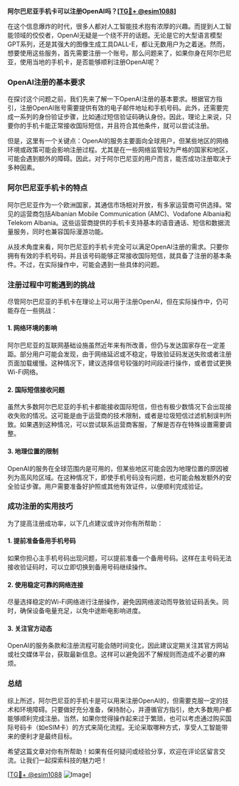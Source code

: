 **阿尔巴尼亚手机卡可以注册OpenAI吗？[[TG💪+ @esim1088](https://t.me/s/esim1088)]**

在这个信息爆炸的时代，很多人都对人工智能技术抱有浓厚的兴趣。而提到人工智能领域的佼佼者，OpenAI无疑是一个绕不开的话题。无论是它的大型语言模型GPT系列，还是其强大的图像生成工具DALL-E，都让无数用户为之着迷。然而，想要使用这些服务，首先需要注册一个账号。那么问题来了，如果你身在阿尔巴尼亚，使用当地的手机卡，是否能够顺利注册OpenAI呢？

### OpenAI注册的基本要求

在探讨这个问题之前，我们先来了解一下OpenAI注册的基本要求。根据官方指引，注册OpenAI账号需要提供有效的电子邮件地址和手机号码。此外，还需要完成一系列的身份验证步骤，比如通过短信验证码确认身份。因此，理论上来说，只要你的手机卡能正常接收国际短信，并且符合其他条件，就可以尝试注册。

但是，这里有一个关键点：OpenAI的服务主要面向全球用户，但某些地区的网络环境或政策可能会影响注册过程。尤其是在一些网络监管较为严格的国家和地区，可能会遇到额外的障碍。因此，对于阿尔巴尼亚的用户而言，能否成功注册取决于多种因素。

### 阿尔巴尼亚手机卡的特点

阿尔巴尼亚作为一个欧洲国家，其通信市场相对开放，有多家运营商可供选择。常见的运营商包括Albanian Mobile Communication (AMC)、Vodafone Albania和Telekom Albania。这些运营商提供的手机卡支持基本的语音通话、短信和数据流量服务，同时也兼容国际漫游功能。

从技术角度来看，阿尔巴尼亚的手机卡完全可以满足OpenAI注册的需求。只要你拥有有效的手机号码，并且该号码能够正常接收国际短信，就具备了注册的基本条件。不过，在实际操作中，可能会遇到一些具体的问题。

### 注册过程中可能遇到的挑战

尽管阿尔巴尼亚的手机卡在理论上可以用于注册OpenAI，但在实际操作中，仍可能存在一些挑战：

#### 1. 网络环境的影响
阿尔巴尼亚的互联网基础设施虽然近年来有所改善，但仍与发达国家存在一定差距。部分用户可能会发现，由于网络延迟或不稳定，导致验证码发送失败或者注册页面加载缓慢。这种情况下，建议选择信号较强的时间段进行操作，或者尝试更换Wi-Fi网络。

#### 2. 国际短信接收问题
虽然大多数阿尔巴尼亚的手机卡都能接收国际短信，但也有极少数情况下会出现接收失败的情况。这可能是由于运营商的技术限制，或者是垃圾短信过滤机制误判所致。如果遇到这种情况，可以尝试联系运营商客服，了解是否存在特殊设置需要调整。

#### 3. 地理位置的限制
OpenAI的服务在全球范围内是可用的，但某些地区可能会因为地理位置的原因被列为高风险区域。在这种情况下，即使手机号码没有问题，也可能会触发额外的安全验证步骤。用户需要准备好护照或其他有效证件，以便顺利完成验证。

### 成功注册的实用技巧

为了提高注册成功率，以下几点建议或许对你有所帮助：

#### 1. 提前准备备用手机号码
如果你担心主手机号码出现问题，可以提前准备一个备用号码。这样在主号码无法接收验证码时，可以立即切换到备用号码继续操作。

#### 2. 使用稳定可靠的网络连接
尽量选择稳定的Wi-Fi网络进行注册操作，避免因网络波动而导致验证码丢失。同时，确保设备电量充足，以免中途断电影响进度。

#### 3. 关注官方动态
OpenAI的服务条款和注册流程可能会随时间变化，因此建议定期关注其官方网站或社交媒体平台，获取最新信息。这样可以避免因不了解规则而造成不必要的麻烦。

### 总结

综上所述，阿尔巴尼亚的手机卡是可以用来注册OpenAI的，但需要克服一定的技术和环境障碍。只要做好充分准备，保持耐心，并遵循官方指引，绝大多数用户都能够顺利完成注册。当然，如果你觉得操作起来过于繁琐，也可以考虑通过购买国际号码卡（如eSIM卡）的方式来简化流程。无论采取哪种方式，享受人工智能带来的便利才是最终目标。

希望这篇文章对你有所帮助！如果有任何疑问或经验分享，欢迎在评论区留言交流。让我们一起探索科技的魅力吧！

[[TG💪+ @esim1088](https://t.me/s/esim1088) ![Image](https://i.postimg.cc/4NQfJmqS/Snipaste-2025-05-13-00-14-12.png)]